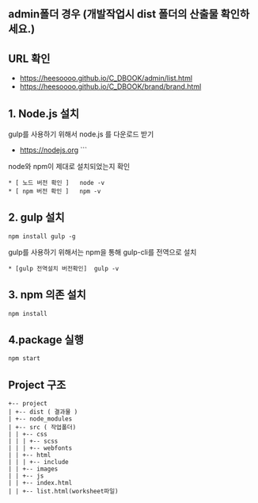 ## admin폴더 경우 (개발작업시 dist 폴더의 산출물 확인하세요.)

## URL 확인
* https://heesoooo.github.io/C_DBOOK/admin/list.html
* https://heesoooo.github.io/C_DBOOK/brand/brand.html

## 1. Node.js 설치
gulp를 사용하기 위해서 node.js 를 다운로드 받기

* https://nodejs.org      ```


node와 npm이 제대로 설치되었는지 확인

 ```
* [ 노드 버전 확인 ]   node -v 
* [ npm 버전 확인 ]   npm -v
 ```


## 2. gulp 설치

``` 
npm install gulp -g 
```
gulp를 사용하기 위해서는 npm을 통해 gulp-cli를 전역으로 설치
 ```
* [gulp 전역설치 버전확인]  gulp -v 
 ```


## 3. npm 의존 설치

```
npm install
```

## 4.package 실행

```
npm start
```

 
 ## Project 구조
 ```
 +-- project
 | +-- dist ( 결과물 ) 
 | +-- node_modules
 | +-- src ( 작업폴더)
 | | +-- css
 | | | +-- scss
 | | | +-- webfonts
 | | +-- html
 | | | +-- include
 | | +-- images
 | | +-- js
 | | +-- index.html
 | | +-- list.html(worksheet파일)
